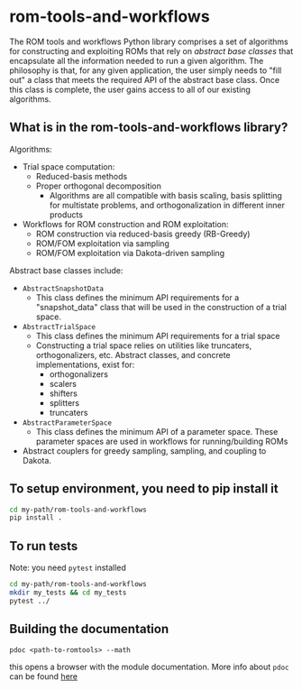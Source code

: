 # rom-tools-and-workflows
The ROM tools and workflows Python library comprises a set of algorithms for constructing and exploiting ROMs that rely on *abstract base classes* that encapsulate all the information needed to run a given algorithm. The philosophy is that, for any given application, the user simply needs to "fill out" a class that meets the required API of the abstract base class. Once this class is complete, the user gains access to all of our existing algorithms.


## What is in the rom-tools-and-workflows library?


Algorithms:

- Trial space computation:
  - Reduced-basis methods
  - Proper orthogonal decomposition
    - Algorithms are all compatible with basis scaling, basis splitting for multistate problems, and orthogonalization in different inner products
- Workflows for ROM construction and ROM exploitation:
  - ROM construction via reduced-basis greedy (RB-Greedy)
  - ROM/FOM exploitation via sampling
  - ROM/FOM exploitation via Dakota-driven sampling


Abstract base classes include:

- `AbstractSnapshotData`
  - This class defines the minimum API requirements for a "snapshot_data" class that will be used in the construction of a trial space.
- `AbstractTrialSpace`
  - This class defines the minimum API requirements for a trial space
  - Constructing a trial space relies on utilities like truncaters, orthogonalizers, etc. Abstract classes, and concrete implementations, exist for:
    - orthogonalizers
    - scalers
    - shifters
    - splitters
    - truncaters
- `AbstractParameterSpace`
  - This class defines the minimum API of a parameter space. These parameter spaces are used in workflows for running/building ROMs
- Abstract couplers for greedy sampling, sampling, and coupling to Dakota.

## To setup environment, you need to pip install it
```bash
cd my-path/rom-tools-and-workflows
pip install .
```

## To run tests

Note: you need `pytest` installed

```bash
cd my-path/rom-tools-and-workflows
mkdir my_tests && cd my_tests
pytest ../
```


## Building the documentation

```
pdoc <path-to-romtools> --math
```

this opens a browser with the module documentation.
More info about `pdoc` can be found [here](https://pdoc.dev/docs/pdoc.html)